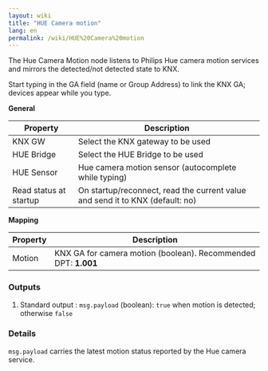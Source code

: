 ```yaml
---
layout: wiki
title: "HUE Camera motion"
lang: en
permalink: /wiki/HUE%20Camera%20motion
---
```

The Hue Camera Motion node listens to Philips Hue camera motion services and mirrors the detected/not detected state to KNX.

Start typing in the GA field (name or Group Address) to link the KNX GA; devices appear while you type.

**General**

|Property|Description|
|--|--|
| KNX GW | Select the KNX gateway to be used |
| HUE Bridge | Select the HUE Bridge to be used |
| HUE Sensor | Hue camera motion sensor (autocomplete while typing) |
| Read status at startup | On startup/reconnect, read the current value and send it to KNX (default: no) |

**Mapping**

|Property|Description|
|--|--|
| Motion | KNX GA for camera motion (boolean). Recommended DPT: <b>1.001</b> |

### Outputs

1. Standard output
   : `msg.payload` (boolean): `true` when motion is detected; otherwise `false`

### Details

`msg.payload` carries the latest motion status reported by the Hue camera service.
